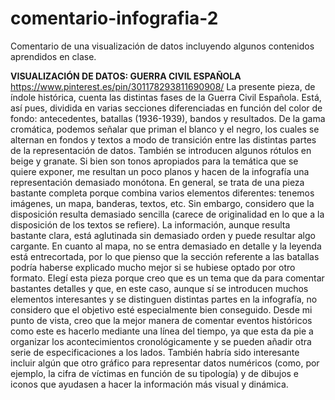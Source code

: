 # comentario-infografia-2
Comentario de una visualización de datos incluyendo algunos contenidos aprendidos en clase. 

**VISUALIZACIÓN DE DATOS: GUERRA CIVIL ESPAÑOLA**
https://www.pinterest.es/pin/301178293811690908/
La presente pieza, de índole histórica, cuenta las distintas fases de la Guerra Civil Española. Está, así pues, dividida en varias secciones diferenciadas en función del color de fondo: antecedentes, batallas (1936-1939), bandos y resultados. 
De la gama cromática, podemos señalar que priman el blanco y el negro, los cuales se alternan en fondos y textos a modo de transición entre las distintas partes de la representación de datos. También se introducen algunos rótulos en beige y granate. Si bien son tonos apropiados para la temática que se quiere exponer, me resultan un poco planos y hacen de la infografía una representación demasiado monótona. 
En general, se trata de una pieza bastante completa porque combina varios elementos diferentes: tenemos imágenes, un mapa, banderas, textos, etc. Sin embargo, considero que la disposición resulta demasiado sencilla (carece de originalidad en lo que a la disposición de los textos se refiere). La información, aunque resulta bastante clara, está aglutinada sin demasiado orden y puede resultar algo cargante. En cuanto al mapa, no se entra demasiado en detalle y la leyenda está entrecortada, por lo que pienso que la sección referente a las batallas podría haberse explicado mucho mejor si se hubiese optado por otro formato. 
Elegí esta pieza porque creo que es un tema que da para comentar bastantes detalles y que, en este caso, aunque sí se introducen muchos elementos interesantes y se distinguen distintas partes en la infografía, no considero que el objetivo esté especialmente bien conseguido. Desde mi punto de vista, creo que la mejor manera de comentar eventos históricos como este es hacerlo mediante una línea del tiempo, ya que esta da pie a organizar los acontecimientos cronológicamente y se pueden añadir otra serie de especificaciones a los lados. También habría sido interesante incluir algún que otro gráfico para representar datos numéricos (como, por ejemplo, la cifra de víctimas en función de su tipología) y de dibujos e iconos que ayudasen a hacer la información más visual y dinámica. 
